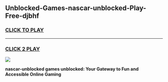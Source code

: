
## Unblocked-Games-nascar-unblocked-Play-Free-djbhf
<h3>
<a href="https://premium76.site?title=nascar-unblocked&ref=19M">CLICK TO PLAY</a></h3>
<hr>

<h3>
<a href="https://premium76.site?title=nascar-unblocked&ref=19M">CLICK 2 PLAY</a>
  
</h3>

<a href="https://premium76.site?title=nascar-unblocked&ref=19M"><img src="https://clearcache.store/games.png"></a>


**nascar-unblocked games unblocked: Your Gateway to Fun and Accessible Online Gaming**
